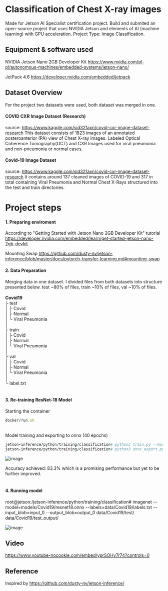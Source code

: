 # Classification of Chest X-ray images

Made for Jetson AI Specialist certification project. Build and submited an open-source project that uses NVIDIA Jetson and elements of AI 
(machine learning) with GPU acceleration. Project Type: Image Classification.

## Equipment & software used
NVIDIA Jetson Nano 2GB Developer Kit
https://www.nvidia.com/pl-pl/autonomous-machines/embedded-systems/jetson-nano/

JetPack 4.6
https://developer.nvidia.com/embedded/jetpack

## Dataset Overview
For the project two datasets were used, both dataset was merged in one.

#### COVID CXR Image Dataset (Research)
source: https://www.kaggle.com/sid321axn/covid-cxr-image-dataset-research
This dataset consists of 1823 images of an annotated posteroanterior (PA) view of Chest X-ray images. Labeled Optical Coherence Tomography(OCT) and CXR Images used for viral pneumonia and non-pneumonia or normal cases.

#### Covid-19 Image Dataset
source: https://www.kaggle.com/sid321axn/covid-cxr-image-dataset-research
It contains around 137 cleaned images of COVID-19 and 317 in total containing Viral Pneumonia and Normal Chest X-Rays structured into the test and train directories.

# Project steps

#### 1. Preparing enviroment<br>
According to "Getting Started with Jetson Nano 2GB Developer Kit" tutorial
https://developer.nvidia.com/embedded/learn/get-started-jetson-nano-2gb-devkit

Mounting Swap
https://github.com/dusty-nv/jetson-inference/blob/master/docs/pytorch-transfer-learning.md#mounting-swap

#### 2. Data Preparation<br>
Merging data in one dataset. I divided files from both datasets into structure presented below.
test ~80% of files, train ~10% of files, val ~10% of files.
<br><br>
<b>Covid19</b><br>
├ test<br>
│  ├ Covid<br>
│  ├ Normal<br>
│  └ Viral Pneumonia<br>
│<br>
├ train<br>
│  ├ Covid<br>
│  ├ Normal<br>
│  └ Viral Pneumonia<br>
│<br>
├ val<br>
│  ├ Covid<br>
│  ├ Normal<br>
│  └ Viral Pneumonia<br>
│<br>
└ label.txt<br>
<br>

#### 3. Re-training ResNet-18 Model<br>

Starting the container
```ruby
docker/run.sh
```
<br>
Model training and exporting to onnx (40 epochs)
<br>

```ruby
jetson-inference/python/training/classification# python3 train.py --model-dir=models/Covid19 --batch-size=4 --workers=1 --epochs=40 data/Covid19
jetson-inference/python/training/classification# python3 onnx_export.py --model-dir=models/Covid19
```

![image](https://user-images.githubusercontent.com/67101428/151508491-9f035372-787a-4fa8-b3ae-c13786044b4d.png)

Accuracy achieved: 83.3% which is a promising performance but yet to be further improved.
<br><br>


#### 4. Running model<br>
root@jetson:/jetson-inference/python/training/classification# imagenet --model=models/Covid19/resnet18.onnx --labels=data/Covid19/labels.txt --input_blob=input_0 --output_blob=output_0 data/Covid19/test/ data/Covid19/test_output/

![image](https://user-images.githubusercontent.com/67101428/151514710-781c9c44-d4a7-4f24-8730-02bc59cd6eca.png)


## Video
https://www.youtube-nocookie.com/embed/yprSOHy7r74?controls=0



## Reference
Inspired by https://github.com/dusty-nv/jetson-inference/
